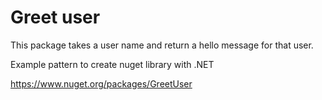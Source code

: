 # Greet user

This package takes a user name and return a hello message for that user.

Example pattern to create nuget library with .NET

https://www.nuget.org/packages/GreetUser
